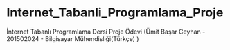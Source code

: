 # Internet_Tabanli_Programlama_Proje
İnternet Tabanlı Programlama Dersi Proje Ödevi
(Ümit Başar Ceyhan - 201502024 - Bilgisayar Mühendisliği(Türkçe) )